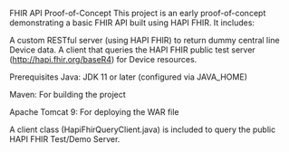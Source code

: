FHIR API Proof-of-Concept
This project is an early proof-of-concept demonstrating a basic FHIR API built using HAPI FHIR. It includes:

A custom RESTful server (using HAPI FHIR) to return dummy central line Device data.
A client that queries the HAPI FHIR public test server (http://hapi.fhir.org/baseR4) for Device resources.

Prerequisites
Java: JDK 11 or later (configured via JAVA_HOME)

Maven: For building the project

Apache Tomcat 9: For deploying the WAR file

A client class (HapiFhirQueryClient.java) is included to query the public HAPI FHIR Test/Demo Server.
